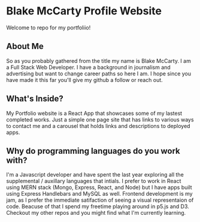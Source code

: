 # Blake McCarty Profile Website

Welcome to repo for my portfoliio!

## About Me

So as you probably gathered from the title my name is Blake McCarty. I am a Full Stack Web Developer. I have a background in journalism and advertising but want to change career paths so here I am. I hope since you have made it this far you'll give my github a follow or reach out.

## What's Inside?

My Portfolio website is a React App that showcases some of my lastest completed works. Just a simple one page site that has links to various ways to contact me and a carousel that holds links and descriptions to deployed apps.

## Why do programming languages do you work with?

I'm a Javascript developer and have spent the last year exploring all the supplemental / auxillary languages that intials. I prefer to work in React using MERN stack (Mongo, Express, React, and Node) but I have apps built using Express Handlebars and MySQL as well. Frontend development is my jam, as I prefer the immediate satifaction of seeing a visual representaion of code. Beacuse of that I spend my freetime playing around in p5.js and D3. Checkout my other repos and you might find what I'm currently learning.
